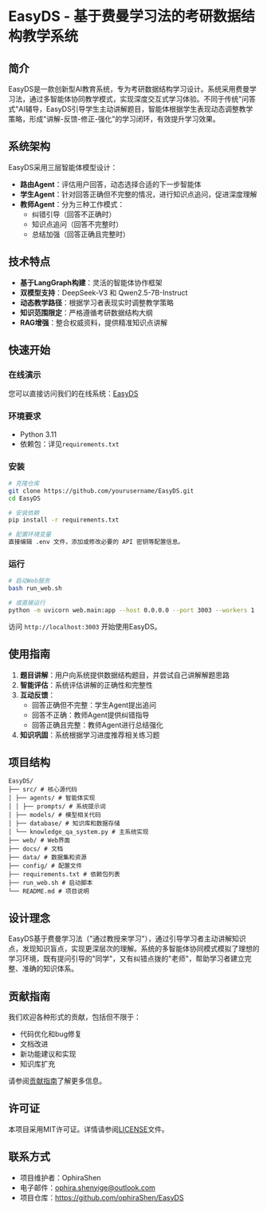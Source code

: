 # EasyDS - 基于费曼学习法的考研数据结构教学系统


## 简介

EasyDS是一款创新型AI教育系统，专为考研数据结构学习设计。系统采用费曼学习法，通过多智能体协同教学模式，实现深度交互式学习体验。不同于传统"问答式"AI辅导，EasyDS引导学生主动讲解题目，智能体根据学生表现动态调整教学策略，形成"讲解-反馈-修正-强化"的学习闭环，有效提升学习效果。

## 系统架构

EasyDS采用三层智能体模型设计：

- **路由Agent**：评估用户回答，动态选择合适的下一步智能体
- **学生Agent**：针对回答正确但不完整的情况，进行知识点追问，促进深度理解
- **教师Agent**：分为三种工作模式：
  - 纠错引导（回答不正确时）
  - 知识点追问（回答不完整时）
  - 总结加强（回答正确且完整时）

## 技术特点

- **基于LangGraph构建**：灵活的智能体协作框架
- **双模型支持**：DeepSeek-V3 和 Qwen2.5-7B-Instruct
- **动态教学路径**：根据学习者表现实时调整教学策略
- **知识范围限定**：严格遵循考研数据结构大纲
- **RAG增强**：整合权威资料，提供精准知识点讲解

## 快速开始

### 在线演示

您可以直接访问我们的在线系统：[EasyDS](http://117.72.84.121:3003/)

### 环境要求

- Python 3.11
- 依赖包：详见`requirements.txt`

### 安装

```bash
# 克隆仓库
git clone https://github.com/yourusername/EasyDS.git
cd EasyDS

# 安装依赖
pip install -r requirements.txt

# 配置环境变量
直接编辑 .env 文件，添加或修改必要的 API 密钥等配置信息。
```

### 运行

```bash
# 启动Web服务
bash run_web.sh

# 或直接运行
python -m uvicorn web.main:app --host 0.0.0.0 --port 3003 --workers 1
```

访问 `http://localhost:3003` 开始使用EasyDS。

## 使用指南

1. **题目讲解**：用户向系统提供数据结构题目，并尝试自己讲解解题思路
2. **智能评估**：系统评估讲解的正确性和完整性
3. **互动反馈**：
   - 回答正确但不完整：学生Agent提出追问
   - 回答不正确：教师Agent提供纠错指导
   - 回答正确且完整：教师Agent进行总结强化
4. **知识巩固**：系统根据学习进度推荐相关练习题

## 项目结构
```
EasyDS/
├── src/ # 核心源代码
│ ├── agents/ # 智能体实现
│ │ ├── prompts/ # 系统提示词
│ ├── models/ # 模型相关代码
│ ├── database/ # 知识库和数据存储
│ └── knowledge_qa_system.py # 主系统实现
├── web/ # Web界面
├── docs/ # 文档
├── data/ # 数据集和资源
├── config/ # 配置文件
├── requirements.txt # 依赖包列表
├── run_web.sh # 启动脚本
└── README.md # 项目说明
```


## 设计理念

EasyDS基于费曼学习法（"通过教授来学习"），通过引导学习者主动讲解知识点，发现知识盲点，实现更深层次的理解。系统的多智能体协同模式模拟了理想的学习环境，既有提问引导的"同学"，又有纠错点拨的"老师"，帮助学习者建立完整、准确的知识体系。

## 贡献指南

我们欢迎各种形式的贡献，包括但不限于：

- 代码优化和bug修复
- 文档改进
- 新功能建议和实现
- 知识库扩充

请参阅[贡献指南](docs/CONTRIBUTING.md)了解更多信息。

## 许可证

本项目采用MIT许可证。详情请参阅[LICENSE](LICENSE)文件。

## 联系方式

- 项目维护者：OphiraShen
- 电子邮件：ophira.shenyige@outlook.com
- 项目仓库：https://github.com/ophiraShen/EasyDS

